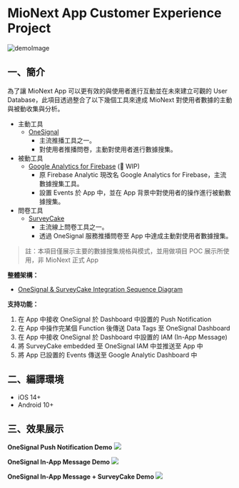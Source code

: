 # MioNext App Customer Experience Project

![demoImage](https://user-images.githubusercontent.com/10300848/212829134-8783176f-fe7f-41c9-a3c1-d2747321994e.png)

## 一、簡介

為了讓 MioNext App 可以更有效的與使用者進行互動並在未來建立可觀的 User Database，此項目透過整合了以下幾個工具來達成 MioNext 對使用者數據的主動與被動收集與分析。

- 主動工具
  - [OneSignal](https://onesignal.com/)
    - 主流推播工具之一。
    - 對使用者推播問卷，主動對使用者進行數據搜集。
- 被動工具
  - [Google Analytics for Firebase](https://firebase.google.com/docs/analytics) (🚧 WIP)
    - 原 Firebase Analytic 現改名 Google Analytics for Firebase，主流數據搜集工具。
    - 設置 Events 於 App 中，並在 App 背景中對使用者的操作進行被動數據搜集。
- 問卷工具
  - [SurveyCake](https://www.surveycake.com/)
    - 主流線上問卷工具之一。
    - 透過 OneSignal 服務推播問卷至 App 中達成主動對使用者數據搜集。

> 註：本項目僅展示主要的數據搜集規格與模式，並用做項目 POC 展示所使用，非 MioNext 正式 App

**整體架構：**

- [OneSignal & SurveyCake Integration Sequence Diagram](https://www.figma.com/file/4jPXqQIToo5NScE4yCZ1fq/N712-B2C_UX-Research?node-id=679%3A4469&t=KDQ82RW8c1tboUj3-4)

**支持功能：**

1. 在 App 中接收 OneSignal 於 Dashboard 中設置的 Push Notification
2. 在 App 中操作完某個 Function 後傳送 Data Tags 至 OneSignal Dashboard
3. 在 App 中接收 OneSignal 於 Dashboard 中設置的 IAM (In-App Message)
4. 將 SurveyCake embedded 至 OneSignal IAM 中並推送至 App 中
5. 將 App 已設置的 Events 傳送至 Google Analytic Dashboard 中

## 二、編譯環境

- iOS 14+
- Android 10+

## 三、效果展示

**OneSignal Push Notification Demo**
<img src="https://user-images.githubusercontent.com/10300848/212827696-00c7bafd-bd92-4d00-968f-4095ab3cb2a6.png">

**OneSignal In-App Message Demo**
<img src="https://user-images.githubusercontent.com/10300848/212827977-441c36e9-d237-468c-a440-3228b6fd5ce1.png">

**OneSignal In-App Message + SurveyCake Demo**
<img src="https://user-images.githubusercontent.com/10300848/212837296-6d95ea0c-e717-451a-a40e-c47667de855c.png">
